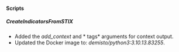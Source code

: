 #### Scripts

##### CreateIndicatorsFromSTIX

- Added the *add_context* and * tags* arguments for context output.
- Updated the Docker image to: *demisto/python3:3.10.13.83255*.